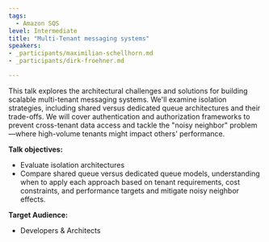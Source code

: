 ```yaml
---
tags:
  - Amazon SQS
level: Intermediate
title: "Multi-Tenant messaging systems"
speakers:
- _participants/maximilian-schellhorn.md
- _participants/dirk-froehner.md

---
```

This talk explores the architectural challenges and solutions for building scalable multi-tenant messaging systems. We'll examine isolation strategies, including shared versus dedicated queue architectures and their trade-offs. We will cover authentication and authorization frameworks to prevent cross-tenant data access and tackle the "noisy neighbor" problem—where high-volume tenants might impact others' performance.

**Talk objectives:**
- Evaluate isolation architectures
- Compare shared queue versus dedicated queue models, understanding when to apply each approach based on tenant requirements, cost constraints, and performance targets and mitigate noisy neighbor effects.

**Target Audience:**
- Developers & Architects
